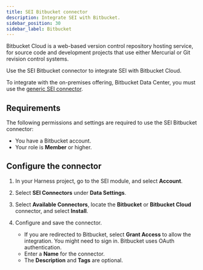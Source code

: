 ```yaml
---
title: SEI Bitbucket connector
description: Integrate SEI with Bitbucket.
sidebar_position: 30
sidebar_label: Bitbucket
---
```


Bitbucket Cloud is a web-based version control repository hosting service, for source code and development projects that use either Mercurial or Git revision control systems.

Use the SEI Bitbucket connector to integrate SEI with Bitbucket Cloud.

To integrate with the on-premises offering, Bitbucket Data Center, you must use the [generic SEI connector](./sei-connector-generic.md).

## Requirements

The following permissions and settings are required to use the SEI Bitbucket connector:

* You have a Bitbucket account.
* Your role is **Member** or higher.

## Configure the connector

1. In your Harness project, go to the SEI module, and select **Account**.
2. Select **SEI Connectors** under **Data Settings**.
3. Select **Available Connectors**, locate the **Bitbucket** or **Bitbucket Cloud** connector, and select **Install**.
4. Configure and save the connector.

   * If you are redirected to Bitbucket, select **Grant Access** to allow the integration. You might need to sign in. Bitbucket uses OAuth authentication.
   * Enter a **Name** for the connector.
   * The **Description** and **Tags** are optional.
